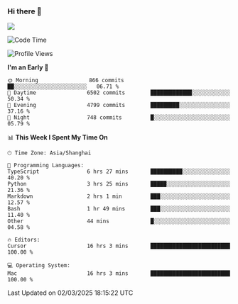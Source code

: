 ### Hi there 👋

<!--
**JJAYCHEN1e/jjaychen1e** is a ✨ _special_ ✨ repository because its `README.md` (this file) appears on your GitHub profile.

Here are some ideas to get you started:

- 🔭 I’m currently working on ...
- 🌱 I’m currently learning ...
- 👯 I’m looking to collaborate on ...
- 🤔 I’m looking for help with ...
- 💬 Ask me about ...
- 📫 How to reach me: ...
- 😄 Pronouns: ...
- ⚡ Fun fact: ...
-->

[![](https://github-readme-stats.vercel.app/api?username=jjaychen1e&show_icons=true)](https://github.com/jjaychen1e/github-readme-stats?count_private=true)

<!--START_SECTION:waka-->
![Code Time](http://img.shields.io/badge/Code%20Time-1%2C824%20hrs%2051%20mins-blue)

![Profile Views](http://img.shields.io/badge/Profile%20Views-0-blue)

**I'm an Early 🐤** 

```text
🌞 Morning                866 commits         ██░░░░░░░░░░░░░░░░░░░░░░░   06.71 % 
🌆 Daytime                6502 commits        █████████████░░░░░░░░░░░░   50.34 % 
🌃 Evening                4799 commits        █████████░░░░░░░░░░░░░░░░   37.16 % 
🌙 Night                  748 commits         █░░░░░░░░░░░░░░░░░░░░░░░░   05.79 % 
```


📊 **This Week I Spent My Time On** 

```text
🕑︎ Time Zone: Asia/Shanghai

💬 Programming Languages: 
TypeScript               6 hrs 27 mins       ██████████░░░░░░░░░░░░░░░   40.20 % 
Python                   3 hrs 25 mins       █████░░░░░░░░░░░░░░░░░░░░   21.36 % 
Markdown                 2 hrs 1 min         ███░░░░░░░░░░░░░░░░░░░░░░   12.57 % 
Bash                     1 hr 49 mins        ███░░░░░░░░░░░░░░░░░░░░░░   11.40 % 
Other                    44 mins             █░░░░░░░░░░░░░░░░░░░░░░░░   04.58 % 

🔥 Editors: 
Cursor                   16 hrs 3 mins       █████████████████████████   100.00 % 

💻 Operating System: 
Mac                      16 hrs 3 mins       █████████████████████████   100.00 % 
```


 Last Updated on 02/03/2025 18:15:22 UTC
<!--END_SECTION:waka-->
